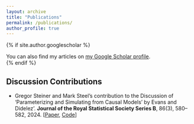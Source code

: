 ```yaml
---
layout: archive
title: "Publications"
permalink: /publications/
author_profile: true
---
```


{% if site.author.googlescholar %}
  <div class="wordwrap">You can also find my articles on <a href="{{site.author.googlescholar}}">my Google Scholar profile</a>.</div>
{% endif %}


## Discussion Contributions

* Gregor Steiner and Mark Steel’s contribution to the Discussion of ‘Parameterizing and Simulating from Causal Models’ by Evans and Didelez’. **Journal of the Royal Statistical Society Series B**, 86(3), 580–582, 2024. [[Paper](https://doi.org/10.1093/jrsssb/qkae021), [Code](https://github.com/gregorsteiner/Evans_Didelez_2023)]
